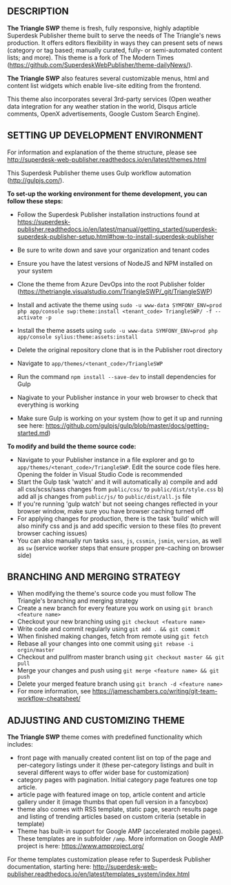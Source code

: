 DESCRIPTION
-----------

**The Triangle SWP** theme is fresh, fully responsive, highly adaptible Superdesk Publisher theme built to serve the needs of The Triangle's news production. It offers editors flexibility in ways they can present sets of news (category or tag based; manually curated, fully- or semi-automated content lists; and more). This theme is a fork of The Modern Times (https://github.com/SuperdeskWebPublisher/theme-dailyNews/).

**The Triangle SWP** also features several customizable menus, html and content list widgets which enable live-site editing from the frontend.

This theme also incorporates several 3rd-party services (Open weather data integration for any weather station in the world, Disqus article comments, OpenX advertisements, Google Custom Search Engine).

SETTING UP DEVELOPMENT ENVIRONMENT
----------------------------------

For information and explanation of the theme structure, please see http://superdesk-web-publisher.readthedocs.io/en/latest/themes.html 

This Superdesk Publisher theme uses Gulp workflow automation (http://gulpjs.com/). 

**To set-up the working environment for theme development, you can follow these steps:**
- Follow the Superdesk Publisher installation instructions found at https://superdesk-publisher.readthedocs.io/en/latest/manual/getting_started/superdesk-superdesk-publisher-setup.html#how-to-install-superdesk-publisher
- Be sure to write down and save your organization and tenant codes
- Ensure you have the latest versions of NodeJS and NPM installed on your system
- Clone the theme from Azure DevOps into the root Publisher folder (https://thetriangle.visualstudio.com/TriangleSWP/_git/TriangleSWP)
- Install and activate the theme using `sudo -u www-data SYMFONY_ENV=prod php app/console swp:theme:install <tenant_code> TriangleSWP/ -f --activate -p`
- Install the theme assets using `sudo -u www-data SYMFONY_ENV=prod php app/console sylius:theme:assets:install`
- Delete the original repository clone that is in the Publisher root directory
- Navigate to `app/themes/<tenant_code>/TriangleSWP`
- Run the command `npm install --save-dev` to install dependencies for Gulp
- Nagivate to your Publisher instance in your web browser to check that everything is working

- Make sure Gulp is working on your system (how to get it up and running see here: https://github.com/gulpjs/gulp/blob/master/docs/getting-started.md)

**To modify and build the theme source code:**
- Navigate to your Publisher instance in a file explorer and go to `app/themes/<tenant_code>/TriangleSWP`. Edit the source code files here. Opening the folder in Visual Studio Code is recommended
- Start the Gulp task 'watch' and it will automatically
a) compile and add all css/scss/sass changes from `public/css/` to `public/dist/style.css`
b) add all js changes from `public/js/` to `public/dist/all.js` file
- If you're running 'gulp watch' but not seeing changes reflected in your browser window, make sure you have browser caching turned off
- For applying changes for production, there is the task 'build' which will also minify css and js and add specific version to these files (to prevent browser caching issues)
- You can also manually run tasks `sass`, `js`, `cssmin`, `jsmin`, `version`, as well as `sw` (service worker steps that ensure propper pre-caching on browser side)

BRANCHING AND MERGING STRATEGY
------------------------------
- When modifying the theme's source code you must follow The Triangle's branching and merging strategy
- Create a new branch for every feature you work on using `git branch <feature name>`
- Checkout your new branching using `git checkout <feature name>`
- Write code and commit regularly using `git add . && git commit`
- When finished making changes, fetch from remote using `git fetch`
- Rebase all your changes into one commit using `git rebase -i orgin/master`
- Checkout and pullfrom master branch using `git checkout master && git pull`
- Merge your changes and push using `git merge <feature name> && git push`
- Delete your merged feature branch using `git branch -d <feature name>`
- For more information, see https://jameschambers.co/writing/git-team-workflow-cheatsheet/

ADJUSTING AND CUSTOMIZING THEME
-------------------------------
**The Triangle SWP** theme comes with predefined functionality which includes:
- front page with manually created content list on top of the page and per-category listings under it (these per-category listings and built in several different ways to offer wider base for customization)
- category pages with pagination. Initial category page features one top article.
- article page with featured image on top, article content and article gallery under it (image thumbs that open full version in a fancybox)
- theme also comes with RSS template, static page, search results page and listing of trending articles based on custom criteria (setable in template)
- Theme has built-in support for Google AMP (accelerated mobile pages). These templates are in subfolder `/amp`. More information on Google AMP project is here: https://www.ampproject.org/

For theme templates customization please refer to Superdesk Publisher documentation, starting here: http://superdesk-web-publisher.readthedocs.io/en/latest/templates_system/index.html